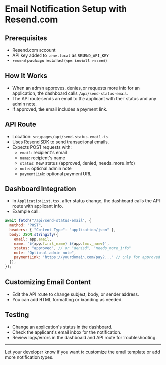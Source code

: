 # Email Notification Setup with Resend.com

## Prerequisites
- Resend.com account
- API key added to `.env.local` as `RESEND_API_KEY`
- `resend` package installed (`npm install resend`)

## How It Works
- When an admin approves, denies, or requests more info for an application, the dashboard calls `/api/send-status-email`.
- The API route sends an email to the applicant with their status and any admin note.
- If approved, the email includes a payment link.

## API Route
- Location: `src/pages/api/send-status-email.ts`
- Uses Resend SDK to send transactional emails.
- Expects POST requests with:
  - `email`: recipient's email
  - `name`: recipient's name
  - `status`: new status (approved, denied, needs_more_info)
  - `note`: optional admin note
  - `paymentLink`: optional payment URL

## Dashboard Integration
- In `ApplicationList.tsx`, after status change, the dashboard calls the API route with applicant info.
- Example call:
```js
await fetch("/api/send-status-email", {
  method: "POST",
  headers: { "Content-Type": "application/json" },
  body: JSON.stringify({
    email: app.email,
    name: `${app.first_name} ${app.last_name}`,
    status: "approved", // or "denied", "needs_more_info"
    note: "Optional admin note",
    paymentLink: "https://yourdomain.com/pay?..." // only for approved
  }),
});
```

## Customizing Email Content
- Edit the API route to change subject, body, or sender address.
- You can add HTML formatting or branding as needed.

## Testing
- Change an application's status in the dashboard.
- Check the applicant's email inbox for the notification.
- Review logs/errors in the dashboard and API route for troubleshooting.

---

Let your developer know if you want to customize the email template or add more notification types.
